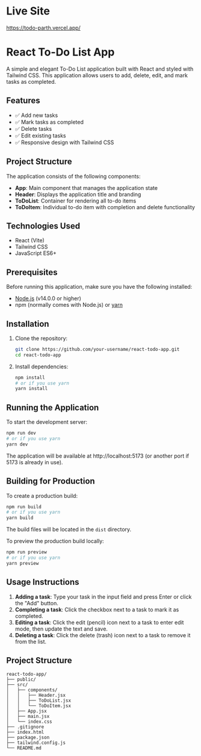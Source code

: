 # Live Site 

https://todo-parth.vercel.app/

# React To-Do List App

A simple and elegant To-Do List application built with React and styled with Tailwind CSS. This application allows users to add, delete, edit, and mark tasks as completed.

## Features

- ✅ Add new tasks
- ✅ Mark tasks as completed
- ✅ Delete tasks
- ✅ Edit existing tasks
- ✅ Responsive design with Tailwind CSS

## Project Structure

The application consists of the following components:

- **App**: Main component that manages the application state
- **Header**: Displays the application title and branding
- **ToDoList**: Container for rendering all to-do items
- **ToDoItem**: Individual to-do item with completion and delete functionality

## Technologies Used

- React (Vite)
- Tailwind CSS
- JavaScript ES6+

## Prerequisites

Before running this application, make sure you have the following installed:

- [Node.js](https://nodejs.org/) (v14.0.0 or higher)
- npm (normally comes with Node.js) or [yarn](https://yarnpkg.com/)

## Installation

1. Clone the repository:
   ```bash
   git clone https://github.com/your-username/react-todo-app.git
   cd react-todo-app
   ```

2. Install dependencies:
   ```bash
   npm install
   # or if you use yarn
   yarn install
   ```

## Running the Application

To start the development server:

```bash
npm run dev
# or if you use yarn
yarn dev
```

The application will be available at http://localhost:5173 (or another port if 5173 is already in use).

## Building for Production

To create a production build:

```bash
npm run build
# or if you use yarn
yarn build
```

The build files will be located in the `dist` directory.

To preview the production build locally:

```bash
npm run preview
# or if you use yarn
yarn preview
```

## Usage Instructions

1. **Adding a task**: Type your task in the input field and press Enter or click the "Add" button.
2. **Completing a task**: Click the checkbox next to a task to mark it as completed.
3. **Editing a task**: Click the edit (pencil) icon next to a task to enter edit mode, then update the text and save.
4. **Deleting a task**: Click the delete (trash) icon next to a task to remove it from the list.

## Project Structure

```
react-todo-app/
├── public/
├── src/
│   ├── components/
│   │   ├── Header.jsx
│   │   ├── ToDoList.jsx
│   │   └── ToDoItem.jsx
│   ├── App.jsx
│   ├── main.jsx
│   └── index.css
├── .gitignore
├── index.html
├── package.json
├── tailwind.config.js
└── README.md
```
